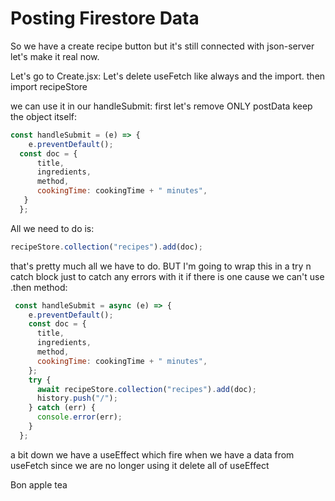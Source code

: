 # Posting Firestore Data

So we have a create recipe button but it's still connected with json-server let's make it real now.

Let's go to Create.jsx:
Let's delete useFetch like always and the import.
then import recipeStore

we can use it in our handleSubmit:
first let's remove ONLY postData keep the object itself:
```jsx
const handleSubmit = (e) => {
    e.preventDefault();
  const doc = {
      title,
      ingredients,
      method,
      cookingTime: cookingTime + " minutes",
   }
  };
```
All we need to do is:
```jsx
recipeStore.collection("recipes").add(doc);
```

that's pretty much all we have to do. BUT I'm going to wrap this in a try n catch block just to catch any errors with it if there is one cause we can't use .then method:

```jsx
 const handleSubmit = async (e) => {
    e.preventDefault();
    const doc = {
      title,
      ingredients,
      method,
      cookingTime: cookingTime + " minutes",
    };
    try {
      await recipeStore.collection("recipes").add(doc);
      history.push("/");
    } catch (err) {
      console.error(err);
    }
  };
```

a bit down we have a useEffect which fire when we have a data from useFetch since we are no longer using it delete all of useEffect

Bon apple tea
